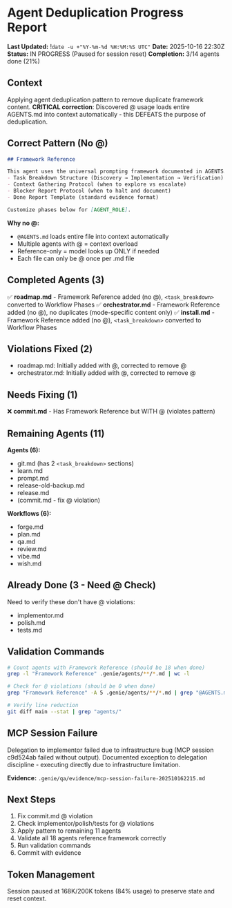 # Agent Deduplication Progress Report
**Last Updated:** !`date -u +"%Y-%m-%d %H:%M:%S UTC"`
**Date:** 2025-10-16 22:30Z
**Status:** IN PROGRESS (Paused for session reset)
**Completion:** 3/14 agents done (21%)

## Context

Applying agent deduplication pattern to remove duplicate framework content. **CRITICAL correction**: Discovered @ usage loads entire AGENTS.md into context automatically - this DEFEATS the purpose of deduplication.

## Correct Pattern (No @)

```markdown
## Framework Reference

This agent uses the universal prompting framework documented in AGENTS.md §Prompting Standards Framework:
- Task Breakdown Structure (Discovery → Implementation → Verification)
- Context Gathering Protocol (when to explore vs escalate)
- Blocker Report Protocol (when to halt and document)
- Done Report Template (standard evidence format)

Customize phases below for [AGENT_ROLE].
```

**Why no @:**
- `@AGENTS.md` loads entire file into context automatically
- Multiple agents with @ = context overload
- Reference-only = model looks up ONLY if needed
- Each file can only be @ once per .md file

## Completed Agents (3)

✅ **roadmap.md** - Framework Reference added (no @), `<task_breakdown>` converted to Workflow Phases
✅ **orchestrator.md** - Framework Reference added (no @), no duplicates (mode-specific content only)
✅ **install.md** - Framework Reference added (no @), `<task_breakdown>` converted to Workflow Phases

## Violations Fixed (2)

- roadmap.md: Initially added with @, corrected to remove @
- orchestrator.md: Initially added with @, corrected to remove @

## Needs Fixing (1)

❌ **commit.md** - Has Framework Reference but WITH @ (violates pattern)

## Remaining Agents (11)

**Agents (6):**
- git.md (has 2 `<task_breakdown>` sections)
- learn.md
- prompt.md
- release-old-backup.md
- release.md
- (commit.md - fix @ violation)

**Workflows (6):**
- forge.md
- plan.md
- qa.md
- review.md
- vibe.md
- wish.md

## Already Done (3 - Need @ Check)

Need to verify these don't have @ violations:
- implementor.md
- polish.md
- tests.md

## Validation Commands

```bash
# Count agents with Framework Reference (should be 18 when done)
grep -l "Framework Reference" .genie/agents/**/*.md | wc -l

# Check for @ violations (should be 0 when done)
grep "Framework Reference" -A 5 .genie/agents/**/*.md | grep "@AGENTS.md" | wc -l

# Verify line reduction
git diff main --stat | grep "agents/"
```

## MCP Session Failure

Delegation to implementor failed due to infrastructure bug (MCP session c9d524ab failed without output). Documented exception to delegation discipline - executing directly due to infrastructure limitation.

**Evidence:** `.genie/qa/evidence/mcp-session-failure-202510162215.md`

## Next Steps

1. Fix commit.md @ violation
2. Check implementor/polish/tests for @ violations
3. Apply pattern to remaining 11 agents
4. Validate all 18 agents reference framework correctly
5. Run validation commands
6. Commit with evidence

## Token Management

Session paused at 168K/200K tokens (84% usage) to preserve state and reset context.
